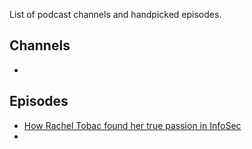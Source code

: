 List of podcast channels and handpicked episodes.

## Channels

-   

## Episodes

-   [How Rachel Tobac found her true passion in InfoSec](https://www.freecodecamp.org/news/podcast-rachel-tobac/)
-   